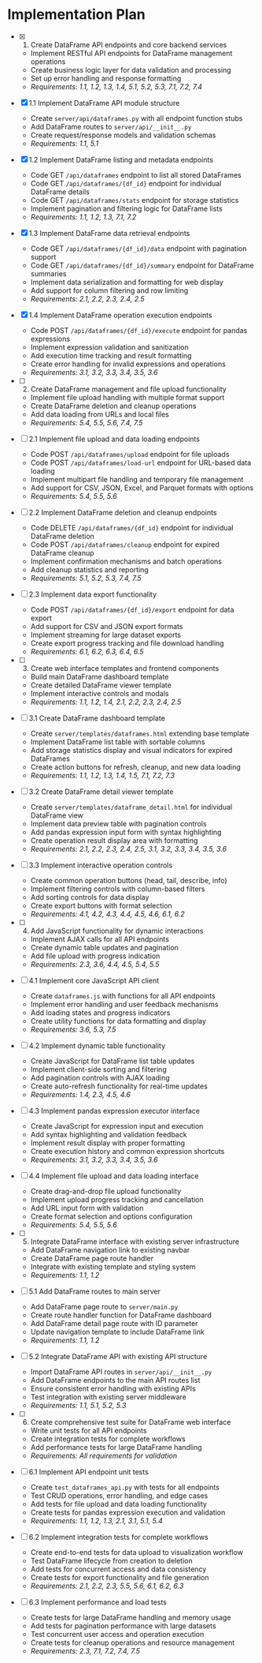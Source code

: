 # Implementation Plan

- [x] 1. Create DataFrame API endpoints and core backend services
  - Implement RESTful API endpoints for DataFrame management operations
  - Create business logic layer for data validation and processing
  - Set up error handling and response formatting
  - _Requirements: 1.1, 1.2, 1.3, 1.4, 5.1, 5.2, 5.3, 7.1, 7.2, 7.4_

- [x] 1.1 Implement DataFrame API module structure
  - Create `server/api/dataframes.py` with all endpoint function stubs
  - Add DataFrame routes to `server/api/__init__.py`
  - Create request/response models and validation schemas
  - _Requirements: 1.1, 5.1_

- [x] 1.2 Implement DataFrame listing and metadata endpoints
  - Code GET `/api/dataframes` endpoint to list all stored DataFrames
  - Code GET `/api/dataframes/{df_id}` endpoint for individual DataFrame details
  - Code GET `/api/dataframes/stats` endpoint for storage statistics
  - Implement pagination and filtering logic for DataFrame lists
  - _Requirements: 1.1, 1.2, 1.3, 7.1, 7.2_

- [x] 1.3 Implement DataFrame data retrieval endpoints
  - Code GET `/api/dataframes/{df_id}/data` endpoint with pagination support
  - Code GET `/api/dataframes/{df_id}/summary` endpoint for DataFrame summaries
  - Implement data serialization and formatting for web display
  - Add support for column filtering and row limiting
  - _Requirements: 2.1, 2.2, 2.3, 2.4, 2.5_

- [x] 1.4 Implement DataFrame operation execution endpoints
  - Code POST `/api/dataframes/{df_id}/execute` endpoint for pandas expressions
  - Implement expression validation and sanitization
  - Add execution time tracking and result formatting
  - Create error handling for invalid expressions and operations
  - _Requirements: 3.1, 3.2, 3.3, 3.4, 3.5, 3.6_

- [ ] 2. Create DataFrame management and file upload functionality
  - Implement file upload handling with multiple format support
  - Create DataFrame deletion and cleanup operations
  - Add data loading from URLs and local files
  - _Requirements: 5.4, 5.5, 5.6, 7.4, 7.5_

- [ ] 2.1 Implement file upload and data loading endpoints
  - Code POST `/api/dataframes/upload` endpoint for file uploads
  - Code POST `/api/dataframes/load-url` endpoint for URL-based data loading
  - Implement multipart file handling and temporary file management
  - Add support for CSV, JSON, Excel, and Parquet formats with options
  - _Requirements: 5.4, 5.5, 5.6_

- [ ] 2.2 Implement DataFrame deletion and cleanup endpoints
  - Code DELETE `/api/dataframes/{df_id}` endpoint for individual DataFrame deletion
  - Code POST `/api/dataframes/cleanup` endpoint for expired DataFrame cleanup
  - Implement confirmation mechanisms and batch operations
  - Add cleanup statistics and reporting
  - _Requirements: 5.1, 5.2, 5.3, 7.4, 7.5_

- [ ] 2.3 Implement data export functionality
  - Code POST `/api/dataframes/{df_id}/export` endpoint for data export
  - Add support for CSV and JSON export formats
  - Implement streaming for large dataset exports
  - Create export progress tracking and file download handling
  - _Requirements: 6.1, 6.2, 6.3, 6.4, 6.5_

- [ ] 3. Create web interface templates and frontend components
  - Build main DataFrame dashboard template
  - Create detailed DataFrame viewer template
  - Implement interactive controls and modals
  - _Requirements: 1.1, 1.2, 1.4, 2.1, 2.2, 2.3, 2.4, 2.5_

- [ ] 3.1 Create DataFrame dashboard template
  - Create `server/templates/dataframes.html` extending base template
  - Implement DataFrame list table with sortable columns
  - Add storage statistics display and visual indicators for expired DataFrames
  - Create action buttons for refresh, cleanup, and new data loading
  - _Requirements: 1.1, 1.2, 1.3, 1.4, 1.5, 7.1, 7.2, 7.3_

- [ ] 3.2 Create DataFrame detail viewer template
  - Create `server/templates/dataframe_detail.html` for individual DataFrame view
  - Implement data preview table with pagination controls
  - Add pandas expression input form with syntax highlighting
  - Create operation result display area with formatting
  - _Requirements: 2.1, 2.2, 2.3, 2.4, 2.5, 3.1, 3.2, 3.3, 3.4, 3.5, 3.6_

- [ ] 3.3 Implement interactive operation controls
  - Create common operation buttons (head, tail, describe, info)
  - Implement filtering controls with column-based filters
  - Add sorting controls for data display
  - Create export buttons with format selection
  - _Requirements: 4.1, 4.2, 4.3, 4.4, 4.5, 4.6, 6.1, 6.2_

- [ ] 4. Add JavaScript functionality for dynamic interactions
  - Implement AJAX calls for all API endpoints
  - Create dynamic table updates and pagination
  - Add file upload with progress indication
  - _Requirements: 2.3, 3.6, 4.4, 4.5, 5.4, 5.5_

- [ ] 4.1 Implement core JavaScript API client
  - Create `dataframes.js` with functions for all API endpoints
  - Implement error handling and user feedback mechanisms
  - Add loading states and progress indicators
  - Create utility functions for data formatting and display
  - _Requirements: 3.6, 5.3, 7.5_

- [ ] 4.2 Implement dynamic table functionality
  - Create JavaScript for DataFrame list table updates
  - Implement client-side sorting and filtering
  - Add pagination controls with AJAX loading
  - Create auto-refresh functionality for real-time updates
  - _Requirements: 1.4, 2.3, 4.5, 4.6_

- [ ] 4.3 Implement pandas expression executor interface
  - Create JavaScript for expression input and execution
  - Add syntax highlighting and validation feedback
  - Implement result display with proper formatting
  - Create execution history and common expression shortcuts
  - _Requirements: 3.1, 3.2, 3.3, 3.4, 3.5, 3.6_

- [ ] 4.4 Implement file upload and data loading interface
  - Create drag-and-drop file upload functionality
  - Implement upload progress tracking and cancellation
  - Add URL input form with validation
  - Create format selection and options configuration
  - _Requirements: 5.4, 5.5, 5.6_

- [ ] 5. Integrate DataFrame interface with existing server infrastructure
  - Add DataFrame navigation link to existing navbar
  - Create DataFrame page route handler
  - Integrate with existing template and styling system
  - _Requirements: 1.1, 1.2_

- [ ] 5.1 Add DataFrame routes to main server
  - Add DataFrame page route to `server/main.py`
  - Create route handler function for DataFrame dashboard
  - Add DataFrame detail page route with ID parameter
  - Update navigation template to include DataFrame link
  - _Requirements: 1.1, 1.2_

- [ ] 5.2 Integrate DataFrame API with existing API structure
  - Import DataFrame API routes in `server/api/__init__.py`
  - Add DataFrame endpoints to the main API routes list
  - Ensure consistent error handling with existing APIs
  - Test integration with existing server middleware
  - _Requirements: 1.1, 5.1, 5.2, 5.3_

- [ ] 6. Create comprehensive test suite for DataFrame web interface
  - Write unit tests for all API endpoints
  - Create integration tests for complete workflows
  - Add performance tests for large DataFrame handling
  - _Requirements: All requirements for validation_

- [ ] 6.1 Implement API endpoint unit tests
  - Create `test_dataframes_api.py` with tests for all endpoints
  - Test CRUD operations, error handling, and edge cases
  - Add tests for file upload and data loading functionality
  - Create tests for pandas expression execution and validation
  - _Requirements: 1.1, 1.2, 1.3, 2.1, 3.1, 5.1, 5.4_

- [ ] 6.2 Implement integration tests for complete workflows
  - Create end-to-end tests for data upload to visualization workflow
  - Test DataFrame lifecycle from creation to deletion
  - Add tests for concurrent access and data consistency
  - Create tests for export functionality and file generation
  - _Requirements: 2.1, 2.2, 2.3, 5.5, 5.6, 6.1, 6.2, 6.3_

- [ ] 6.3 Implement performance and load tests
  - Create tests for large DataFrame handling and memory usage
  - Add tests for pagination performance with large datasets
  - Test concurrent user access and operation execution
  - Create tests for cleanup operations and resource management
  - _Requirements: 2.3, 7.1, 7.2, 7.4, 7.5_
